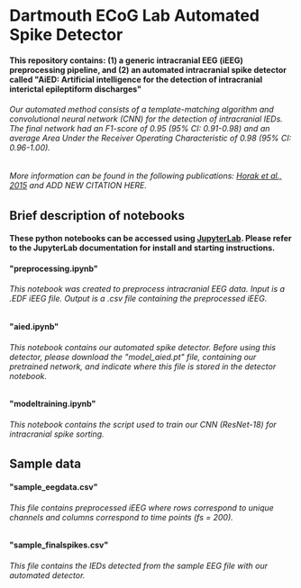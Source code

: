 # Dartmouth ECoG Lab Automated Spike Detector

#### This repository contains: (1) a generic intracranial EEG (iEEG) preprocessing pipeline, and (2) an automated intracranial spike detector called "AiED: Artificial intelligence for the detection of intracranial interictal epileptiform discharges"


###### Our automated method consists of a template-matching algorithm and convolutional neural network (CNN) for the detection of intracranial IEDs. The final network had an F1-score of 0.95 (95% CI: 0.91-0.98) and an average Area Under the Receiver Operating Characteristic of 0.98 (95% CI: 0.96-1.00). 
###### More information can be found in the following publications: [Horak et al., 2015](https://www.spiedigitallibrary.org/conference-proceedings-of-spie/9600/96000N/Implementation-and-evaluation-of-an-interictal-spike-detector/10.1117/12.2189248.full?SSO=1) and ADD NEW CITATION HERE.


## Brief description of notebooks
#### These python notebooks can be accessed using [JupyterLab](https://jupyterlab.readthedocs.io/en/stable/#). Please refer to the JupyterLab documentation for install and starting instructions. 

#### "preprocessing.ipynb"
###### This notebook was created to preprocess intracranial EEG data. Input is a .EDF iEEG file. Output is a .csv file containing the preprocessed iEEG.
#### "aied.ipynb" 
###### This notebook contains our automated spike detector. Before using this detector, please download the "model_aied.pt" file, containing our pretrained network, and indicate where this file is stored in the detector notebook.
#### "modeltraining.ipynb"
###### This notebook contains the script used to train our CNN (ResNet-18) for intracranial spike sorting. 

## Sample data
#### "sample_eegdata.csv" 
###### This file contains preprocessed iEEG where rows correspond to unique channels and columns correspond to time points (fs = 200). 
#### "sample_finalspikes.csv"
###### This file contains the IEDs detected from the sample EEG file with our automated detector. 

